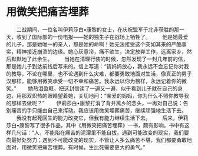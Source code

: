 # 用微笑把痛苦埋葬
　　二战期间，一位名叫伊莉莎白&#8226;康黎的女士，在庆祝盟军于北非获胜的那一天，收到了国际部的一份电报——她的独生子在战场上牺牲了。 
　　他是她最爱的儿子，那是她唯一的亲人，那是她的命啊！她无法接受这个突如其来的严酷事实，精神接近崩溃的边缘。她心灰意冷，痛不欲生，决定放弃工作，远离家乡，然后默默地了此余生。 
　　当她在清理行装的时候，忽然发现了一封几年前的信，那是她儿子到达前线后写来的。信上写道：“请妈妈放心，我永远不会忘记你对我的教导，不论在哪里，也不论遇到什么灾难，都要勇敢地面对生活，像真正的男子汉那样，能够用微笑承受一切不幸和痛苦。我永远以你为榜样，永远记着你的微笑。” 
　　她热泪盈眶，把这封信读了一遍又一遍，似乎看到儿子就在自己的身边，用那双炽热的眼睛望着她，关切地问：“亲爱的妈妈，你为什么不照你教导我的那样去做呢？” 
　　伊莉莎白&#8226;康黎打消了背井离乡的念头，一再对自己说：告别痛苦的手只能由自己来挥动。我应该用微笑埋葬痛苦，继续顽强地生活下去。 
　　我没有起死回生的能力改变它，但我有能力继续生活下去。 
　　后来，伊莉莎白&#8226;康黎写了很多作品，其中《用微笑把痛苦埋葬》一书，颇有影响。书中有这样几句话：“人，不能陷在痛苦的泥潭里不能自拔。遇到可能改变的现实，我们要向最好处努力；遇到不可能改变的现实，不管让人多么痛苦不堪，我们都要勇敢地面对，用微笑把痛苦埋葬。有时候，生比死需要更大的勇气。”
 